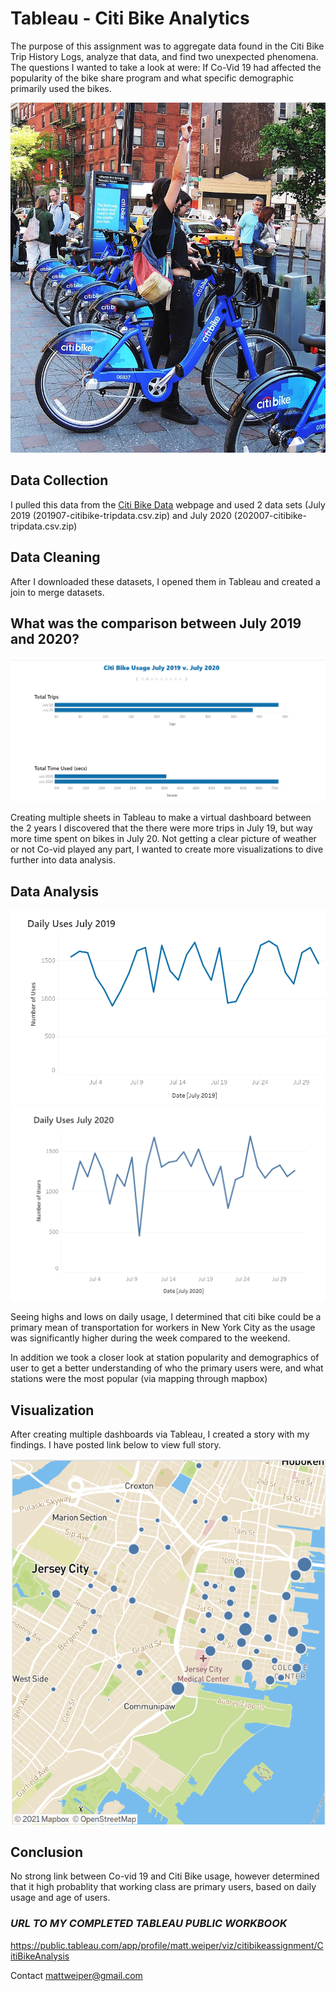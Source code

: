 # Tableau - Citi Bike Analytics

The purpose of this assignment was to aggregate data found in the Citi Bike Trip History Logs, analyze that data, and find two unexpected phenomena. The questions I wanted to take a look at were: If Co-Vid 19 had affected the popularity of the bike share program and what specific demographic primarily used the bikes.

![Citi-Bikes](Images/citi-bike-station-bikes.jpg)

## Data Collection

I pulled this data from the [Citi Bike Data](https://www.citibikenyc.com/system-data) webpage and used 2 data sets (July 2019 (201907-citibike-tripdata.csv.zip) and July 2020 (202007-citibike-tripdata.csv.zip)

## Data Cleaning
After I downloaded these datasets, I opened them in Tableau and created a join to merge datasets.

## What was the comparison between July 2019 and 2020?

![Citi-Bikes](Images/citibike1.PNG)

Creating multiple sheets in Tableau to make a virtual dashboard between the 2 years I discovered that the there were more trips in July 19, but way more time spent on bikes in July 20. Not getting a clear picture of weather or not Co-vid played any part, I wanted to create more visualizations to dive further into data analysis.

## Data Analysis

![Citi-Bikes](Images/2019.PNG)
![Citi-Bikes](Images/2020.PNG)

Seeing highs and lows on daily usage, I determined that citi bike could be a primary mean of transportation for workers in New York City as the usage was significantly higher during the week compared to the weekend.

In addition we took a closer look at station popularity and demographics of user to get a better understanding of who the primary users were, and what stations were the most popular (via mapping through mapbox)

## Visualization

After creating multiple dashboards via Tableau, I created a story with my findings. I have posted link below to view full story.

![Citi-Bikes](Images/Map.PNG)

## Conclusion

No strong link between Co-vid 19 and Citi Bike usage, however determined that it high probablity that working class are primary users, based on daily usage and age of users.  


### *URL TO MY COMPLETED TABLEAU PUBLIC WORKBOOK*
https://public.tableau.com/app/profile/matt.weiper/viz/citibikeassignment/CitiBikeAnalysis

Contact
mattweiper@gmail.com
